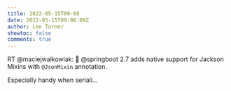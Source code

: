 ```yaml
---
title: 2022-05-15T09-08
date: 2022-05-15T09:08:09Z
author: Lee Turner
showtoc: false
comments: true
---
```


RT @maciejwalkowiak: 🍃 @springboot 2.7 adds native support for Jackson Mixins with `@JsonMixin` annotation. 

Especially handy when seriali…


